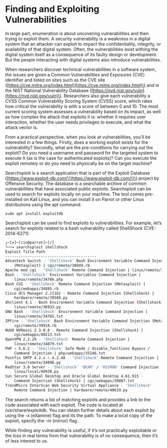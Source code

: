 # Finding and Exploiting Vulnerabilities

In large part, enumeration is about uncovering vulnerabilities and then trying to exploit them. A security vulnerability is a weakness in a digital system that an attacker can exploit to impact the confidentiality, integrity, or availability of that digital system. Often, the vulnerabilities exist withing the digital system itself as a consequence of its faulty design or development. But the people interacting with digital systems also introduce vulnerabilities.

When researchers discover technical vulnerabilities in a software system, the issues are given a Common Vulnerabilities and Exposures \(CVE\) identifier and listed on sites such as the CVE site \([https://cve.mitre.org/index.html](https://cve.mitre.org/index.html)\) and in the NIST National Vulnerability Database \([https://nvd.nist.gov/vuln](https://nvd.nist.gov/vuln)\). Researchers also give each vulnerability a CVSS Common Vulnerability Scoring System \(CVSS\) score, which rates how critical the vulnerability is with a score of between 0 and 10. The most current scoring system assesses a vulnerability based on its impact, as well as how complex the attack that exploits it is: whether it requires user interaction, whether the user needs privileges to execute, and what the attack vector is.

From a practical perspective, when you look at vulnerabilities, you’ll be interested in a few things. Firstly, does a working exploit exists for the vulnerability? Secondly, what are the pre-conditions for carrying out the exploit? Do you need a username and password for the targeted system to execute it \(as is the case for authenticated exploits\)? Can you execute the exploit remotely or do you need to physically be on the target machine?

Searchsploit is a search application that is part of the Exploit Database \([https://www.exploit-db.com/\](https://www.exploit-db.com/\)\) project by Offensive Security. The database is a searchable archive of common vulnerabilities that have associated public exploits. Searchsploit can be used to search for exploits locally on your machine. The tool comes pre-installed on Kali Linux, and you can install it on Parrot or other Linux distributions using the apt command:

`sudo apt install exploitdb`

Searchsploit can be used to find exploits to vulnerabilities. For example, let’s search for exploits related to a bash vulnerability called ShellShock \(CVE-2014-6271\):

```bash
┌─[✗]─[rin@parrot]─[/]
└──╼ searchsploit shellshock
Exploit Title Path
-----------------------------------------
Advantech Switch - 'Shellshock' Bash Environment Variable Command Injection 
    (Metasploit) | cgi/remote/38849.rb
Apache mod_cgi - 'Shellshock' Remote Command Injection | linux/remote/34900.py
Bash - 'Shellshock' Environment Variables Command Injection | 
    linux/remote/34766.php
Bash CGI - 'Shellshock' Remote Command Injection (Metasploit) | 
    cgi/webapps/34895.rb
Cisco UCS Manager 2.1(1b) - Remote Command Injection (Shellshock) | 
    hardware/remote/39568.py
dhclient 4.1 - Bash Environment Variable Command Injection (Shellshock) | 
    linux/remote/36933.py
GNU Bash - 'Shellshock' Environment Variable Command Injection | 
    linux/remote/34765.txt
IPFire - 'Shellshock' Bash Environment Variable Command Injection (Metasploit) | 
    cgi/remote/39918.rb
NUUO NVRmini 2 3.0.8 - Remote Command Injection (Shellshock) | 
    cgi/webapps/40213.txt
OpenVPN 2.2.29 - 'Shellshock' Remote Command Injection | 
    linux/remote/34879.txt
PHP < 5.6.2 - 'Shellshock' Safe Mode / disable_functions Bypass / 
    Command Injection | php/webapps/35146.txt
Postfix SMTP 4.2.x < 4.2.48 - 'Shellshock' Remote Command Injection | 
    linux/remote/34896.py
RedStar 3.0 Server - 'Shellshock' 'BEAM' / 'RSSMON' Command Injection | 
    linux/local/40938.py
Sun Secure Global Desktop and Oracle Global Desktop 4.61.915 - 
    Command Injection (Shellshock) | cgi/webapps/39887.txt
TrendMicro InterScan Web Security Virtual Appliance - 'Shellshock' 
    Remote Command Injection | hardware/remote/40619.py
```

The search returns a list of matching exploits and provides a link to the code associated with each exploit. The code is located at /usr/share/exploitdb. You can obtain further details about each exploit by using the -x \(eXamine\) flag and its the path. To make a local copy of the exploit, specify the -m \(mirror\) flag.

While finding any vulnerability is useful, if it’s not practically exploitable or the loss in real terms from that vulnerability is of no consequence, then it’s of less interest to us.

